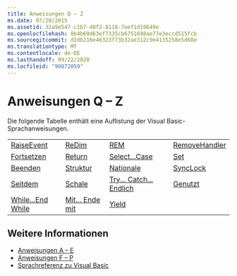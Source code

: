 ```yaml
---
title: Anweisungen Q – Z
ms.date: 07/20/2015
ms.assetid: 32a9e547-c1b7-40f2-8118-7eef1d19649e
ms.openlocfilehash: 8b4b69d63ef7335cb6751698ae77e3eccd515fcb
ms.sourcegitcommit: d2db216e46323f73b32ae312c9e4135258e5d68e
ms.translationtype: MT
ms.contentlocale: de-DE
ms.lasthandoff: 09/22/2020
ms.locfileid: "90872059"
---
```

# <a name="q-z-statements"></a>Anweisungen Q – Z

Die folgende Tabelle enthält eine Auflistung der Visual Basic-Sprachanweisungen.  
  
|||||  
|---|---|---|---|  
|[RaiseEvent](raiseevent-statement.md)|[ReDim](redim-statement.md)|[REM](rem-statement.md)|[RemoveHandler](removehandler-statement.md)|  
|[Fortsetzen](resume-statement.md)|[Return](return-statement.md)|[Select...Case](select-case-statement.md)|[Set](set-statement.md)|  
|[Beenden](stop-statement.md)|[Struktur](structure-statement.md)|[Nationale](sub-statement.md)|[SyncLock](synclock-statement.md)|  
|[Seitdem](then-statement.md)|[Schale](throw-statement.md)|[Try... Catch... Endlich](try-catch-finally-statement.md)|[Genutzt](using-statement.md)|  
|[While...End While](while-end-while-statement.md)|[Mit... Ende mit](with-end-with-statement.md)|[Yield](yield-statement.md)||  
  
## <a name="see-also"></a>Weitere Informationen

- [Anweisungen A – E](a-e-statements.md)
- [Anweisungen F – P](f-p-statements.md)
- [Sprachreferenz zu Visual Basic](../index.md)
